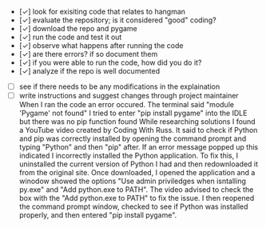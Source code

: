 - [✓] look for exisiting code that relates to hangman
- [✓] evaluate the repository; is it considered "good" coding?
- [✓] download the repo and pygame
- [✓] run the code and test it out
- [✓] observe what happens after running the code
- [✓] are there errors? if so document them
- [✓] if you were able to run the code, how did you do it?
- [✓] analyze if the repo is well documented
- [ ] see if there needs to be any modifications in the explaination
- [ ] write instructions and suggest changes through project maintainer
When I ran the code an error occured. The terminal said "module 'Pygame' not found"
I tried to enter "pip install pygame" into the IDLE but there was no pip function found
While researching solutions I found a YouTube video created by Coding With Russ. It said to check if Python and pip was correctly installed by opening the command prompt and typing "Python" and then "pip" after. If an error message popped up this indicated I incorrectly installed the Python application. To fix this, I uninstalled the current version of Python I had and then redownloaded it from the original site. Once downloaded, I opened the application and a winodow showed the options "Use admin priviledges when isntalling py.exe" and "Add python.exe to PATH". The video advised to check the box with the "Add python.exe to PATH" to fix the issue. I then reopened the command prompt window, checked to see if Python was installed properly, and then entered "pip install pygame".
